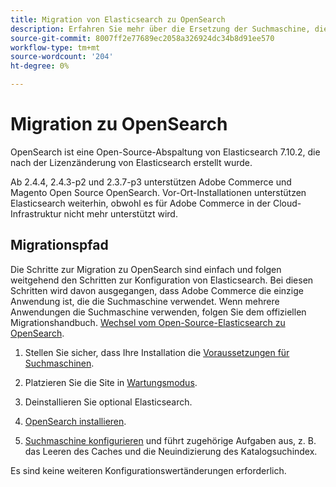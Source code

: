 ```yaml
---
title: Migration von Elasticsearch zu OpenSearch
description: Erfahren Sie mehr über die Ersetzung der Suchmaschine, die für lokale Installationen von Adobe Commerce und Magento Open Source verwendet wird.
source-git-commit: 8007ff2e77689ec2058a326924dc34b8d91ee570
workflow-type: tm+mt
source-wordcount: '204'
ht-degree: 0%

---
```



# Migration zu OpenSearch

OpenSearch ist eine Open-Source-Abspaltung von Elasticsearch 7.10.2, die nach der Lizenzänderung von Elasticsearch erstellt wurde.

Ab 2.4.4, 2.4.3-p2 und 2.3.7-p3 unterstützen Adobe Commerce und Magento Open Source OpenSearch. Vor-Ort-Installationen unterstützen Elasticsearch weiterhin, obwohl es für Adobe Commerce in der Cloud-Infrastruktur nicht mehr unterstützt wird.

## Migrationspfad

Die Schritte zur Migration zu OpenSearch sind einfach und folgen weitgehend den Schritten zur Konfiguration von Elasticsearch. Bei diesen Schritten wird davon ausgegangen, dass Adobe Commerce die einzige Anwendung ist, die die Suchmaschine verwendet. Wenn mehrere Anwendungen die Suchmaschine verwenden, folgen Sie dem offiziellen Migrationshandbuch. [Wechsel vom Open-Source-Elasticsearch zu OpenSearch](https://opensearch.org/blog/technical-posts/2021/10/moving-from-opensource-elasticsearch-to-opensearch/).

1. Stellen Sie sicher, dass Ihre Installation die [Voraussetzungen für Suchmaschinen](https://devdocs.magento.com/guides/v2.4/install-gde/prereq/elasticsearch.html).

1. Platzieren Sie die Site in [Wartungsmodus](https://devdocs.magento.com/guides/v2.4/install-gde/install/cli/install-cli-subcommands-maint.html).

1. Deinstallieren Sie optional Elasticsearch.

1. [OpenSearch installieren](https://opensearch.org/docs/latest/opensearch/install/important-settings/).

1. [Suchmaschine konfigurieren](https://devdocs.magento.com/guides/v2.4/config-guide/elasticsearch/configure-magento.html) und führt zugehörige Aufgaben aus, z. B. das Leeren des Caches und die Neuindizierung des Katalogsuchindex.

Es sind keine weiteren Konfigurationswertänderungen erforderlich.
